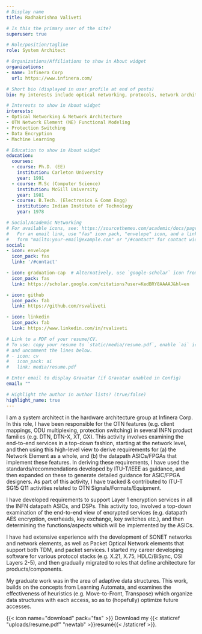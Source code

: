 ```yaml
---
# Display name
title: Radhakrishna Valiveti

# Is this the primary user of the site?
superuser: true

# Role/position/tagline
role: System Architect

# Organizations/Affiliations to show in About widget
organizations:
- name: Infinera Corp
  url: https://www.infinera.com/

# Short bio (displayed in user profile at end of posts)
bio: My interests include optical networking, protocols, network architecture.

# Interests to show in About widget
interests:
- Optical Networking & Network Architecture
- OTN Network Element (NE) Functional Modeling
- Protection Switching
- Data Encryption
- Machine Learning

# Education to show in About widget
education:
  courses:
  - course: Ph.D. (EE)
    institution: Carleton University
    year: 1991
  - course: M.Sc (Computer Science)
    institution: McGill University
    year: 1981
  - course: B.Tech. (Electronics & Comm Engg)
    institution: Indian Institute of Technology
    year: 1978

# Social/Academic Networking
# For available icons, see: https://sourcethemes.com/academic/docs/page-builder/#icons
#   For an email link, use "fas" icon pack, "envelope" icon, and a link in the
#   form "mailto:your-email@example.com" or "/#contact" for contact widget.
social:
- icon: envelope
  icon_pack: fas
  link: '/#contact'

- icon: graduation-cap  # Alternatively, use `google-scholar` icon from `ai` icon pack
  icon_pack: fas
  link: https://scholar.google.com/citations?user=KedBRY8AAAAJ&hl=en

- icon: github
  icon_pack: fab
  link: https://github.com/rsvaliveti

- icon: linkedin
  icon_pack: fab
  link: https://www.linkedin.com/in/rvaliveti

# Link to a PDF of your resume/CV.
# To use: copy your resume to `static/media/resume.pdf`, enable `ai` icons in `params.toml`, 
# and uncomment the lines below.
# - icon: cv
#   icon_pack: ai
#   link: media/resume.pdf

# Enter email to display Gravatar (if Gravatar enabled in Config)
email: ""

# Highlight the author in author lists? (true/false)
highlight_name: true
---
```


I am a system architect in the hardware architecture group at Infinera Corp. In
this role, I have been responsible for the OTN features (e.g. client mappings,
ODU multiplexing, protection switching) in several INFN product families
(e.g. DTN, DTN-X, XT, GX). This activity involves examining the end-to-end
services in a top-down fashion, starting at the network level, and then using
this high-level view to derive requirements for (a) the Network Element as a
whole, and (b) the datapath ASICs/FPGAs that implement these features. In
deriving these requirements, I have used the standards/recommendations
developed by ITU-T/IEEE as guidance, and then expanded on these to generate
detailed guidance for ASIC/FPGA designers. As part of this activity, I have
tracked & contributed to ITU-T SG15 Q11 activities related to OTN
Signals/Formats/Equipment.

I have developed requirements to support Layer 1 encryption services in all the
INFN datapath ASICs, and DSPs. This activity too, involved a top-down
examination of the end-to-end view of encrypted services (e.g. datapath AES
encryption, overheads, key exchange, key switches etc.), and then determining
the functions/aspects which will be implemented by the ASICs.

I have had extensive experience with the development of SONET networks and
network elements, as well as Packet Optical Network elements that support both
TDM, and packet services. I started my career developing software for various
protocol stacks (e.g. X.21, X.75, HDLC/BiSync, OSI Layers 2-5), and then
gradually migrated to roles that define architecture for products/components. 

My graduate work was in the area of adaptive data structures. This work, builds
on the concepts from Learning Automata, and examines the effectiveness of
heuristics (e.g. Move-to-Front, Transpose) which organize data structures with
each access, so as to (hopefully) optimize future accesses.

{{< icon name="download" pack="fas" >}} Download my {{< staticref "uploads/resume.pdf" "newtab" >}}resumé{{< /staticref >}}.


